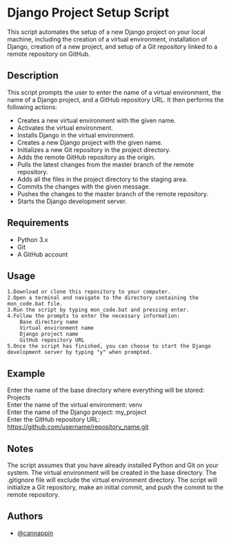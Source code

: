 
# Django Project Setup Script

This script automates the setup of a new Django project on your local machine, including the creation of a virtual environment, installation of Django, creation of a new project, and setup of a Git repository linked to a remote repository on GitHub.

## Description

This script prompts the user to enter the name of a virtual environment, the name of a Django project, and a GitHub repository URL. It then performs the following actions:

- Creates a new virtual environment with the given name.
- Activates the virtual environment.
- Installs Django in the virtual environment.
- Creates a new Django project with the given name.
- Initializes a new Git repository in the project directory.
- Adds the remote GitHub repository as the origin.
- Pulls the latest changes from the master branch of the remote repository.
- Adds all the files in the project directory to the staging area.
- Commits the changes with the given message.
- Pushes the changes to the master branch of the remote repository.
- Starts the Django development server.




## Requirements
- Python 3.x
- Git
- A GitHub account

## Usage

    1.Download or clone this repository to your computer.
    2.Open a terminal and navigate to the directory containing the mon_code.bat file.
    3.Run the script by typing mon_code.bat and pressing enter.
    4.Follow the prompts to enter the necessary information:
        Base directory name
        Virtual environment name
        Django project name
        GitHub repository URL
    5.Once the script has finished, you can choose to start the Django development server by typing "y" when prompted.


## Example

Enter the name of the base directory where everything will be stored: Projects   
Enter the name of the virtual environment: venv  
Enter the name of the Django project: my_project   
Enter the GitHub repository URL: https://github.com/username/repository_name.git

## Notes
The script assumes that you have already installed Python and Git on your system.
The virtual environment will be created in the base directory.
The .gitignore file will exclude the virtual environment directory.
The script will initialize a Git repository, make an initial commit, and push the commit to the remote repository.
    
## Authors

- [@cannappin](https://github.com/cannappin)

